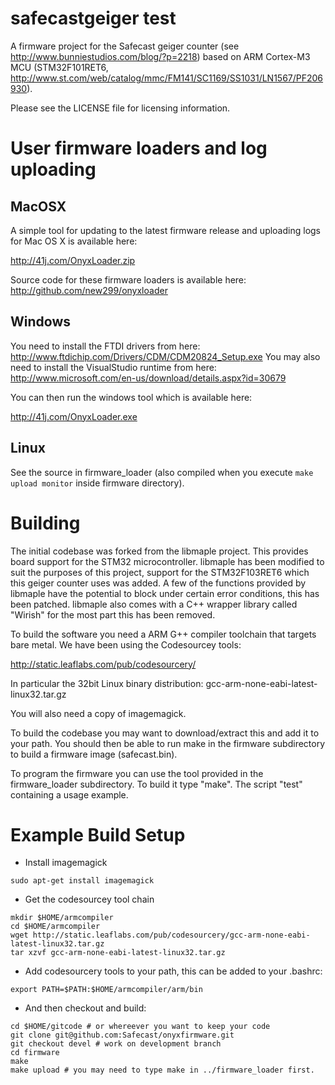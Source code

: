 safecastgeiger test
==============

A firmware project for the Safecast geiger counter (see http://www.bunniestudios.com/blog/?p=2218) based on ARM Cortex-M3 MCU (STM32F101RET6, http://www.st.com/web/catalog/mmc/FM141/SC1169/SS1031/LN1567/PF206930).

Please see the LICENSE file for licensing information. 


User firmware loaders and log uploading
=======================================

MacOSX
------

A simple tool for updating to the latest firmware release and uploading logs for Mac OS X is available here:

http://41j.com/OnyxLoader.zip

Source code for these firmware loaders is available here: http://github.com/new299/onyxloader


Windows
-------

You need to install the FTDI drivers from here: http://www.ftdichip.com/Drivers/CDM/CDM20824_Setup.exe 
You may also need to install the VisualStudio runtime from here: http://www.microsoft.com/en-us/download/details.aspx?id=30679

You can then run the windows tool which is available here:

http://41j.com/OnyxLoader.exe


Linux
-------

See the source in firmware_loader (also compiled when you execute `make upload monitor` inside firmware directory).


Building
========

The initial codebase was forked from the libmaple project. This provides board support for the STM32 microcontroller. libmaple has been modified to suit the purposes of this project, support for the STM32F103RET6 which this geiger counter uses was added. A few of the functions provided by libmaple have the potential to block under certain error conditions, this has been patched. libmaple also comes with a C++ wrapper library called "Wirish" for the most part this has been removed.

To build the software you need a ARM G++ compiler toolchain that targets bare metal. We have been using the Codesourcey tools:

http://static.leaflabs.com/pub/codesourcery/

In particular the 32bit Linux binary distribution: gcc-arm-none-eabi-latest-linux32.tar.gz

You will also need a copy of imagemagick.

To build the codebase you may want to download/extract this and add it to your path. You should then be able to run make in the firmware subdirectory to build a firmware image (safecast.bin).

To program the firmware you can use the tool provided in the firmware_loader subdirectory. To build it type "make". The script "test" containing a usage example.

Example Build Setup
===================

* Install imagemagick

```
sudo apt-get install imagemagick
```
* Get the codesourcey tool chain

```
mkdir $HOME/armcompiler
cd $HOME/armcompiler
wget http://static.leaflabs.com/pub/codesourcery/gcc-arm-none-eabi-latest-linux32.tar.gz
tar xzvf gcc-arm-none-eabi-latest-linux32.tar.gz
```

* Add codesourcery tools to your path, this can be added to your .bashrc:

```
export PATH=$PATH:$HOME/armcompiler/arm/bin
```

*  And then checkout and build:

```
cd $HOME/gitcode # or whereever you want to keep your code 
git clone git@github.com:Safecast/onyxfirmware.git
git checkout devel # work on development branch
cd firmware
make
make upload # you may need to type make in ../firmware_loader first.
```
